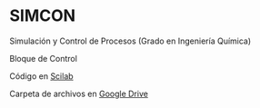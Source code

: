# SIMCON
 Simulación y Control de Procesos (Grado en Ingeniería Química)
 
 Bloque de Control
 
 Código en [Scilab](http://www.scilab.org/)
 
 Carpeta de archivos en [Google Drive](https://goo.gl/yK9m2E)
 
